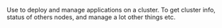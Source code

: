 Use to deploy and manage applications on a cluster. To get cluster info, status of others nodes, and manage a lot other things etc. 
